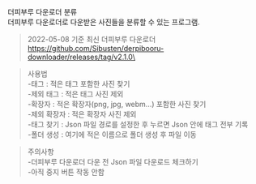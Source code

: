 더피부루 다운로더 분류\
더피부루 다운로더로 다운받은 사진들을 분류할 수 있는 프로그램.

>2022-05-08 기준 최신 더피부루 다운로더\
https://github.com/Sibusten/derpibooru-downloader/releases/tag/v2.1.0\

>사용법\
-태그 : 적은 태그 포함한 사진 찾기\
-제외 태그 : 적은 태그 사진 제외\
-확장자 : 적은 확장자(png, jpg, webm...) 포함한 사진 찾기\
-제외 확장자 : 적은 확장자 사진 제외\
-태그 찾기 : Json 파일 경로를 설정한 후 누르면 Json 안에 태그 전부 기록\
-폴더 생성 : 여기에 적은 이름으로 폴더 생성 후 파일 이동

>주의사항\
-더피부루 다운로더 다운 전 Json 파일 다운로드 체크하기\
-아직 중지 버튼 작동 안함
